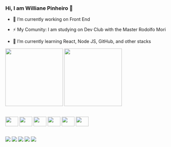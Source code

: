 ### Hi, I am Williane Pinheiro 👋
<div>
  
  - 🔭 I’m currently working on Front End
  
  - ⚡ My Comunity: I am studying on Dev Club with the Master Rodolfo Mori
    
  - 🌱 I’m currently learning React, Node JS, GitHub, and other stacks
  
</div>
  
<div>
  <p>
  <img height="180em" src="https://github-readme-stats.vercel.app/api?username=willianepp&show_icons=true&theme=radical" />
  <img height="180em" src="https://github-readme-stats.vercel.app/api/top-langs/?username=willianepp&theme=radical" />
  </p>

</div>

##

<div>
<img src="https://cdn.jsdelivr.net/gh/devicons/devicon/icons/html5/html5-original-wordmark.svg"/ height=30 width=40>
<img src="https://cdn.jsdelivr.net/gh/devicons/devicon/icons/css3/css3-original-wordmark.svg" / height=30 width=40>
<img src="https://cdn.jsdelivr.net/gh/devicons/devicon/icons/javascript/javascript-original.svg" / height=30 width=40>
<img src="https://cdn.jsdelivr.net/gh/devicons/devicon/icons/nodejs/nodejs-original.svg" / height=30 width=40>
<img src="https://cdn.jsdelivr.net/gh/devicons/devicon/icons/react/react-original-wordmark.svg" / height=30 width=40>
<img src="https://cdn.jsdelivr.net/gh/devicons/devicon/icons/github/github-original.svg" / height=30 width=40>
</div>

##

<div>
  <a href=https://web.facebook.com/williane.pinheiro/ target=_blank><img src=https://img.shields.io/badge/Facebook-1877F2?style=for-the-badge&logo=facebook&logoColor=white target=_blank></a>
  <a href=https://www.instagram.com/williane.pinheiro/ target=_blank><img src=https://img.shields.io/badge/Instagram-E4405F?style=for-the-badge&logo=instagram&logoColor=white target=_blank></a>
  <a href= https://www.linkedin.com/in/williane-pinheiro-918b9274/ target=_blank><img src=https://img.shields.io/badge/LinkedIn-0077B5?style=for-the-badge&logo=linkedin&logoColor=white target=_blank></a>
  <a href="mailto:willy.pinheiro.94@gmail.com?subject=Questions"><img src=https://img.shields.io/badge/Gmail-D14836?style=for-the-badge&logo=gmail&logoColor=white target=_blank></a>
  <a href=https://github.com/willianepp/ target=_blank><img src=https://img.shields.io/badge/GitHub-100000?style=for-the-badge&logo=github&logoColor=white target=_blank></a>
</div>
